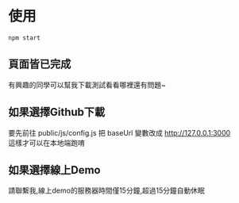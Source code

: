 # 使用
```
npm start
```

## 頁面皆已完成
有興趣的同學可以幫我下載測試看看哪裡還有問題~

## 如果選擇Github下載
要先前往 public/js/config.js 把 baseUrl 變數改成 http://127.0.0.1:3000
<br>
這樣才可以在本地端跑唷

## 如果選擇線上Demo
請聯繫我,線上demo的服務器時間僅15分鐘,超過15分鐘自動休眠